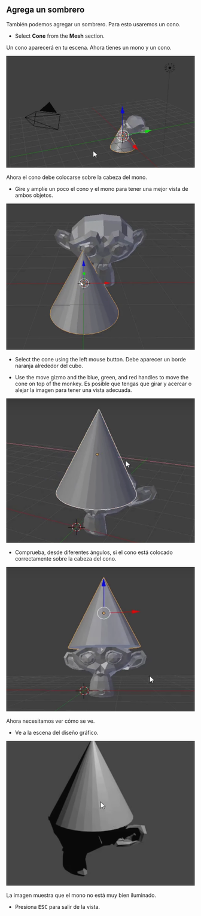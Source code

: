 ## Agrega un sombrero

También podemos agregar un sombrero. Para esto usaremos un cono.

+ Select **Cone** from the **Mesh** section.

Un cono aparecerá en tu escena. Ahora tienes un mono y un cono.

![Mono y cono](images/monkey-and-cone.png)

Ahora el cono debe colocarse sobre la cabeza del mono.

+ Gire y amplíe un poco el cono y el mono para tener una mejor vista de ambos objetos.

![Amplíe el mono](images/zoom-monkey.png)

+ Select the cone using the left mouse button. Debe aparecer un borde naranja alrededor del cubo.

+ Use the move gizmo and the blue, green, and red handles to move the cone on top of the monkey. Es posible que tengas que girar y acercar o alejar la imagen para tener una vista adecuada.

![Cono sobre el mono](images/cone-monkey.png)

+ Comprueba, desde diferentes ángulos, si el cono está colocado correctamente sobre la cabeza del cono.

![Revisa el cono](images/check-cone.png)

Ahora necesitamos ver cómo se ve.

+ Ve a la escena del diseño gráfico.

![Diseña un cono para el mono](images/render-cone-monkey.png)

La imagen muestra que el mono no está muy bien iluminado.

+ Presiona <kbd>ESC</kbd> para salir de la vista.